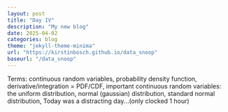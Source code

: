 ```yaml
---
layout: post
title: "Day IV"
description: "My new blog"
date: 2025-04-02
categories: blog
theme: "jekyll-theme-minima"
url: "https://kirstinbosch.github.io/data_snoop"
baseurl: "/data_snoop"
---
```


Terms: continuous random variables, probability density function, derivative/integration = PDF/CDF, 
important continuous random variables: the uniform distribution, normal (gaussian) distribution, standard normal distribution, 
Today was a distracting day...(only clocked 1 hour)
